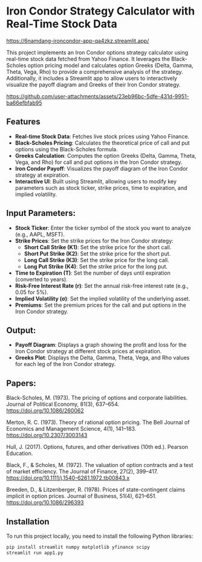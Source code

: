 # Iron Condor Strategy Calculator with Real-Time Stock Data

https://6namdang-ironcondor-app-qa4zkz.streamlit.app/


This project implements an Iron Condor options strategy calculator using real-time stock data fetched from Yahoo Finance. It leverages the Black-Scholes option pricing model and calculates option Greeks (Delta, Gamma, Theta, Vega, Rho) to provide a comprehensive analysis of the strategy. Additionally, it includes a Streamlit app to allow users to interactively visualize the payoff diagram and Greeks of their Iron Condor strategy.



https://github.com/user-attachments/assets/23eb96bc-5dfe-431d-9951-ba66efbfab95


## Features

- **Real-time Stock Data**: Fetches live stock prices using Yahoo Finance.
- **Black-Scholes Pricing**: Calculates the theoretical price of call and put options using the Black-Scholes formula.
- **Greeks Calculation**: Computes the option Greeks (Delta, Gamma, Theta, Vega, and Rho) for call and put options in the Iron Condor strategy.
- **Iron Condor Payoff**: Visualizes the payoff diagram of the Iron Condor strategy at expiration.
- **Interactive UI**: Built using Streamlit, allowing users to modify key parameters such as stock ticker, strike prices, time to expiration, and implied volatility.

## Input Parameters:

- **Stock Ticker**: Enter the ticker symbol of the stock you want to analyze (e.g., AAPL, MSFT).
- **Strike Prices**: Set the strike prices for the Iron Condor strategy:
  - **Short Call Strike (K1)**: Set the strike price for the short call.
  - **Short Put Strike (K2)**: Set the strike price for the short put.
  - **Long Call Strike (K3)**: Set the strike price for the long call.
  - **Long Put Strike (K4)**: Set the strike price for the long put.
- **Time to Expiration (T)**: Set the number of days until expiration (converted to years).
- **Risk-Free Interest Rate (r)**: Set the annual risk-free interest rate (e.g., 0.05 for 5%).
- **Implied Volatility (σ)**: Set the implied volatility of the underlying asset.
- **Premiums**: Set the premium prices for the call and put options in the Iron Condor strategy.

## Output:

- **Payoff Diagram**: Displays a graph showing the profit and loss for the Iron Condor strategy at different stock prices at expiration.
- **Greeks Plot**: Displays the Delta, Gamma, Theta, Vega, and Rho values for each leg of the Iron Condor strategy.

## Papers:

Black-Scholes, M. (1973). The pricing of options and corporate liabilities. Journal of Political Economy, 81(3), 637–654. https://doi.org/10.1086/260062

Merton, R. C. (1973). Theory of rational option pricing. The Bell Journal of Economics and Management Science, 4(1), 141–183. https://doi.org/10.2307/3003143

Hull, J. (2017). Options, futures, and other derivatives (10th ed.). Pearson Education.

Black, F., & Scholes, M. (1972). The valuation of option contracts and a test of market efficiency. The Journal of Finance, 27(2), 399–417. https://doi.org/10.1111/j.1540-6261.1972.tb00843.x

Breeden, D., & Litzenberger, R. (1978). Prices of state-contingent claims implicit in option prices. Journal of Business, 51(4), 621–651. https://doi.org/10.1086/296393




## Installation

To run this project locally, you need to install the following Python libraries:

```bash
pip install streamlit numpy matplotlib yfinance scipy
streamlit run app1.py
